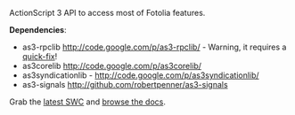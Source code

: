ActionScript 3 API to access most of Fotolia features.

**Dependencies**:
  * as3-rpclib http://code.google.com/p/as3-rpclib/ - Warning, it requires a [quick-fix](http://ak33m.com/?p=50)!
  * as3corelib http://code.google.com/p/as3corelib/
  * as3syndicationlib - http://code.google.com/p/as3syndicationlib/
  * as3-signals http://github.com/robertpenner/as3-signals

Grab the [latest SWC](http://fotolia-as3-api.googlecode.com/svn/trunk/bin/fotolia-as3-api.swc) and [browse the docs](http://fotolia-as3-api.googlecode.com/svn/trunk/docs/index.html).
